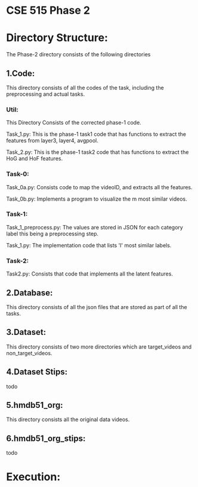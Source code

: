 # CSE 515 Phase 2

# Directory Structure:
The Phase-2 directory consists of the following directories

## 1.Code: 
This directory consists of all the codes of the task, including the preprocessing and actual tasks.

### Util:

This Directory Consists of the corrected phase-1 code. 

Task_1.py: This is the phase-1 task1 code that has functions to extract the features from layer3, layer4, avgpool.

Task_2.py: This is the phase-1 task2 code that has functions to extract the HoG and HoF features.

### Task-0:

Task_0a.py: Consists code to map the videoID, and extracts all the features.

Task_0b.py: Implements a program to visualize the m most similar videos.

### Task-1:

Task_1_preprocess.py: The values are stored in JSON for each category label this being a preprocessing step.

Task_1.py: The implementation code that lists 'l' most similar labels.

### Task-2:

Task2.py: Consists that code that implements all the latent features.

## 2.Database:
This directory consists of all the json files that are stored as part of all the tasks.

## 3.Dataset:
This directory consists of two more directories which are target_videos and non_target_videos.

## 4.Dataset Stips:

todo

## 5.hmdb51_org:
This directory consists all the original data videos.

## 6.hmdb51_org_stips:

todo

# Execution:

